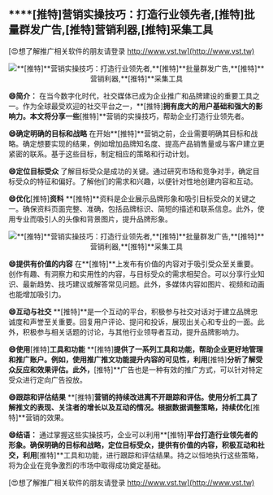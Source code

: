 ## ****[推特]**营销实操技巧：打造行业领先者,**[推特]**批量群发广告,**[推特]**营销利器,**[推特]**采集工具**

[😍想了解推广相关软件的朋友请登录 http://www.vst.tw](http://www.vst.tw)

 <center><img src="https://vst.tw/MP4/tuiguang/png/8.png" alt="**[推特]**营销实操技巧：打造行业领先者,**[推特]**批量群发广告,**[推特]**营销利器,**[推特]**采集工具"></center>

**😄简介：**
在当今数字化时代，社交媒体已成为企业推广和品牌建设的重要工具之一。作为全球最受欢迎的社交平台之一，**[推特]**拥有庞大的用户基础和强大的影响力。本文将分享一些**[推特]**营销的实操技巧，帮助企业打造行业领先者。

**😄确定明确的目标和战略**
在开始**[推特]**营销之前，企业需要明确其目标和战略。确定想要实现的结果，例如增加品牌知名度、提高产品销售量或与客户建立更紧密的联系。基于这些目标，制定相应的策略和行动计划。

**😄定位目标受众**
了解目标受众是成功的关键。通过研究市场和竞争对手，确定目标受众的特征和偏好。了解他们的需求和兴趣，以便针对性地创建内容和互动。

**😄优化**[推特]**资料**
**[推特]**资料是企业展示品牌形象和吸引目标受众的关键之一。确保资料页面完整、准确，包括品牌标识、简短的描述和联系信息。此外，使用专业而吸引人的头像和背景图片，提升品牌形象。

 <center><img src="https://vst.tw/MP4/tuiguang/png/0.png" alt="**[推特]**营销实操技巧：打造行业领先者,**[推特]**批量群发广告,**[推特]**营销利器,**[推特]**采集工具"></center>

**😄提供有价值的内容**
在**[推特]**上发布有价值的内容对于吸引受众至关重要。创作有趣、有洞察力和实用性的内容，与目标受众的需求相契合。可以分享行业知识、最新趋势、技巧建议或解答常见问题。此外，多媒体内容如图片、视频和动画也能增加吸引力。

**😄互动与社交**
**[推特]**是一个互动的平台，积极参与社交对话对于建立品牌忠诚度和声誉至关重要。回复用户评论、提问和投诉，展现出关心和专业的一面。此外，积极参与相关话题的讨论，与其他行业领导者互动，提升品牌影响力。

**😄使用**[推特]**工具和功能**
**[推特]**提供了一系列工具和功能，帮助企业更好地管理和推广账户。例如，使用推广推文功能提升内容的可见性，利用**[推特]**分析了解受众反应和效果评估。此外，**[推特]**广告也是一种有效的推广方式，可以针对特定受众进行定向广告投放。

**😄跟踪和评估结果**
**[推特]**营销的持续改进离不开跟踪和评估。使用分析工具了解推文的表现、关注者的增长以及互动的情况。根据数据调整策略，持续优化**[推特]**营销的效果。

**😄结语：**
通过掌握这些实操技巧，企业可以利用**[推特]**平台打造行业领先者的形象。确保明确的目标和战略，定位目标受众，提供有价值的内容，积极互动和社交，利用**[推特]**工具和功能，进行跟踪和评估结果。持之以恒地执行这些策略，将为企业在竞争激烈的市场中取得成功奠定基础。

[😍想了解推广相关软件的朋友请登录 http://www.vst.tw](http://www.vst.tw)



